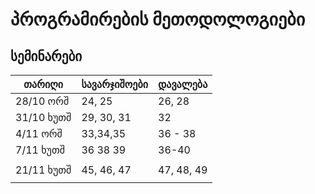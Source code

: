 # პროგრამირების მეთოდოლოგიები

## სემინარები

| თარიღი     | სავარჯიშოები | დავალება   |
|------------|--------------|------------|
| 28/10 ორშ  | 24, 25       | 26, 28     |
| 31/10 ხუთშ | 29, 30, 31   | 32         |
| 4/11 ორშ   | 33,34,35     | 36 - 38    |
| 7/11 ხუთშ  | 36 38 39     | 36-40      |
|            |              |            |
| 21/11 ხუთშ | 45, 46, 47   | 47, 48, 49 |
|            |              |            |
